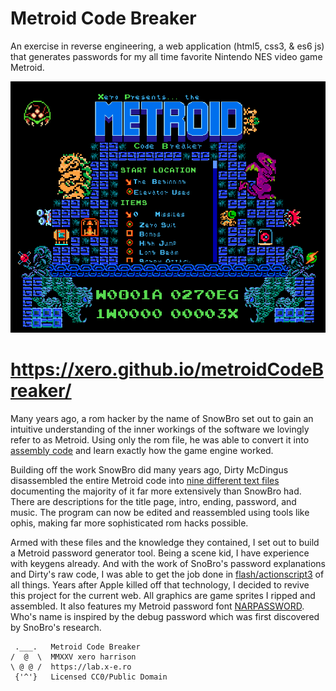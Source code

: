 # Metroid Code Breaker

An exercise in reverse engineering, a web application (html5, css3, & es6 js) that generates passwords for my all time favorite Nintendo NES video game Metroid.

![preview](https://raw.githubusercontent.com/xero/metroidCodeBreaker/main/ui/img/preview.png)

# https://xero.github.io/metroidCodeBreaker/

Many years ago, a rom hacker by the name of SnowBro set out to gain an intuitive understanding of the inner workings of the software we lovingly refer to as Metroid. Using only the rom file, he was able to convert it into [assembly code](http://www.metroiddatabase.com/wp-content/uploads/Metroid/m1source.txt) and learn exactly how the game engine worked.

Building off the work SnowBro did many years ago, Dirty McDingus disassembled the entire Metroid code into [nine different text files](https://metroiddatabase.com/source-code/) documenting the majority of it far more extensively than SnowBro had. There are descriptions for the title page, intro, ending, password, and music. The program can now be edited and reassembled using tools like ophis, making far more sophisticated rom hacks possible.

Armed with these files and the knowledge they contained, I set out to build a Metroid password generator tool. Being a scene kid, I have experience with keygens already. And with the work of SnoBro's password explanations and Dirty's raw code, I was able to get the job done in [flash/actionscript3](https://code.x-e.ro/metroidCodeBreaker-AS3) of all things. Years after Apple killed off that technology, I decided to revive this project for the current web. All graphics are game sprites I ripped and assembled. It also features my Metroid password font [NARPASSWORD](https://fonts.xero.style/fonts/NARPASSWORD00000). Who's name is inspired by the debug password which was first discovered by SnoBro's research.

```
 .___.   Metroid Code Breaker
/  @  \  MMXXV xero harrison
\ @ @ /  https://lab.x-e.ro
 {'^'}   Licensed CC0/Public Domain
```
